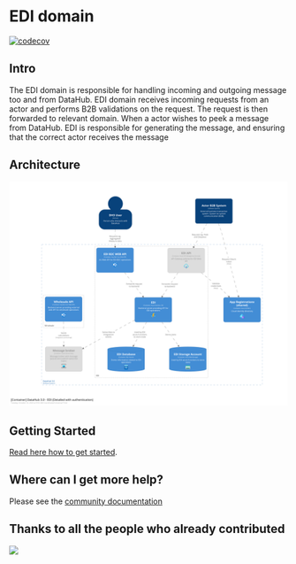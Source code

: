 # EDI domain

[![codecov](https://codecov.io/gh/Energinet-DataHub/geh-edi/branch/main/graph/badge.svg?token=R80X7DC6C0)](https://codecov.io/gh/Energinet-DataHub/opengeh-edi)

## Intro

The EDI domain is responsible for handling incoming and outgoing message too and from DataHub.
EDI domain receives incoming requests from an actor and performs B2B validations on the request.
The request is then forwarded to relevant domain.
When a actor wishes to peek a message from DataHub. EDI is responsible for generating the message, and ensuring that the correct actor receives the message

## Architecture

![image](./docs/diagrams/c4-model/views/EDIDetailed.png)

## Getting Started

[Read here how to get started](https://github.com/Energinet-DataHub/green-energy-hub/blob/main/docs/getting-started.md).

## Where can I get more help?

Please see the [community documentation](https://github.com/Energinet-DataHub/green-energy-hub/blob/main/COMMUNITY.md)

## Thanks to all the people who already contributed

<a href="https://github.com/Energinet-DataHub/opengeh-edi/graphs/contributors">
  <img src="https://contributors-img.web.app/image?repo=Energinet-DataHub/opengeh-edi" />
</a>
